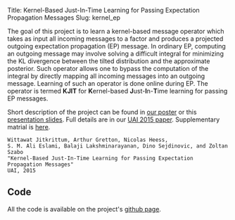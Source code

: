 Title:  Kernel-Based Just-In-Time Learning for Passing Expectation Propagation Messages
Slug: kernel_ep

The goal of this project is to learn a kernel-based message operator which
takes as input all incoming messages to a factor and produces a projected
outgoing expectation propagation (EP) message. In ordinary EP, computing an
outgoing message may involve solving a difficult integral for minimizing the KL
divergence between the tilted distribution and the approximate posterior. Such
operator allows one to bypass the computation of the integral by directly
mapping all incoming messages into an outgoing message. Learning of such an
operator is done online during EP.  The operator is termed **KJIT** for
**K**ernel-based **J**ust-**I**n-**T**ime learning for passing EP messages.


Short description of the project can be found in [our
poster](files/kjit_dali2015_poster.pdf) or this [presentation slides](files/slides/kjit_ep_research.pdf). 
Full details are in our [UAI 2015 paper](http://auai.org/uai2015/proceedings/papers/235.pdf).
Supplementary matrial is [here](http://auai.org/uai2015/proceedings/supp/239_supp.pdf).

    Wittawat Jitkrittum, Arthur Gretton, Nicolas Heess, 
    S. M. Ali Eslami, Balaji Lakshminarayanan, Dino Sejdinovic, and Zoltan Szabo
    "Kernel-Based Just-In-Time Learning for Passing Expectation Propagation Messages"
    UAI, 2015

## Code 
All the code is available on the project's [github
page](https://github.com/wittawatj/kernel-ep).
